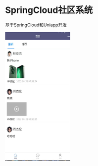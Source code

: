# SpringCloud社区系统

基于SpringCloud和Uniapp开发 

![image-20220701160953596](README.assets/image-20220701160953596.png)
